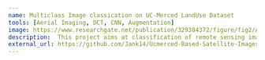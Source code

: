```yaml
---
name: Multiclass Image classication on UC-Merced LandUse Dataset
tools: [Aerial Imaging, DCT, CNN, Augmentation]
image: https://www.researchgate.net/publication/329384372/figure/fig2/AS:699931337691136@1543888043081/Samples-of-UC-Merced-Land-Use-dataset.ppm
description:  This project aims at classification of remote sensing image dataset. The model developed for classification is a fusion model of spatial features with dct features.3-layer fusion model of cnn is used with dct and lbp to improve the accuracy of prediction.
external_url: https://github.com/Jank14/Ucmerced-Based-Satellite-Images-multiclass-Classification
---
```

